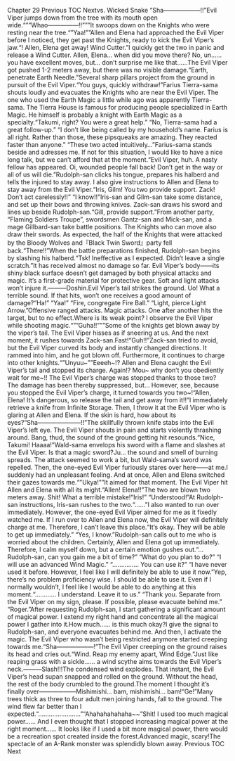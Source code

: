Chapter 29 Previous TOC Nextvs. Wicked Snake “Sha――――――!!”Evil Viper jumps down from the tree with its mouth open wide.“””Whao―――――!!”””It swoops down on the Knights who were resting near the tree.“”Yaa!””Allen and Elena had approached the Evil Viper before I noticed, they get past the Knights, ready to kick the Evil Viper’s jaw.“! Allen, Elena get away! Wind Cutter.”I quickly get the two in panic and release a Wind Cutter. Allen, Elena… when did you move there? No, un…… you have excellent moves, but… don’t surprise me like that……The Evil Viper got pushed 1-2 meters away, but there was no visible damage.“Earth, penetrate Earth Needle.”Several sharp pillars project from the ground in pursuit of the Evil Viper.“You guys, quickly withdraw!”Farius Tierra-sama shouts loudly and evacuates the Knights who are near the Evil Viper. The one who used the Earth Magic a little while ago was apparently Tierra-sama. The Tierra House is famous for producing people specialized in Earth Magic. He himself is probably a knight with Earth Magic as a specialty.“Takumi, right? You were a great help.” “No, Tierra-sama had a great follow-up.” “I don’t like being called by my household’s name. Farius is all right. Rather than those, these pipsqueaks are amazing. They reacted faster than anyone.” “These two acted intuitively…”Farius-sama stands beside and adresses me. If not for this situation, I would like to have a nice long talk, but we can’t afford that at the moment.“Evil Viper, huh. A nasty fellow has appeared. Oi, wounded people fall back! Don’t get in the way or all of us will die.”Rudolph-san clicks his tongue, prepares his halberd and tells the injured to stay away. I also give instructions to Allen and Elena to stay away from the Evil Viper.“Iris, Gilm! You two provide support. Zack! Don’t act carelessly!!” “I know!!”Iris-san and Gilm-san take some distance, and set up their bows and throwing knives. Zack-san draws his sword and lines up beside Rudolph-san.“Gill, provide support.”From another party, “Flaming Soldiers Troupe”, swordsmen Gantz-san and Mick-san, and a mage Gillbard-san take battle positions. The Knights who can move also draw their swords. As expected, the half of the Knights that were attacked by the Bloody Wolves and『Black Twin Sword』party fell back.“There!!”When the battle preparations finished, Rudolph-san begins by slashing his halberd.“Tsk! Ineffective as I expected. Didn’t leave a single scratch.”It has received almost no damage so far. Evil Viper’s body――its shiny black surface doesn’t get damaged by both physical attacks and magic. It’s a first-grade material for protective gear. Soft and light attacks won’t injure it.―――Doshin.Evil Viper’s tail strikes the ground. Uo! What a terrible sound. If that hits, won’t one receives a good amount of damage?“Ha!” “Yaa!” “Fire, congregate Fire Ball.” “Light, pierce Light Arrow.”Offensive ranged attacks. Magic attacks. One after another hits the target, but to no effect.Where is its weak point? I observe the Evil Viper while shooting magic.“””Guha!!”””Some of the knights get blown away by the viper’s tail. The Evil Viper hisses as if sneering at us. And the next moment, it rushes towards Zack-san.Fast!“Guh!!”Zack-san tried to avoid, but the Evil Viper curved its body and instantly changed directions. It rammed into him, and he got blown off. Furthermore, it continues to charge into other knights.“”Unyuu~””Eeeeh~!? Allen and Elena caught the Evil Viper’s tail and stopped its charge. Again!? Mou~ why don’t you obediently wait for me~!! The Evil Viper’s charge was stopped thanks to those two? The damage has been thereby suppressed, but… However, see, because you stopped the Evil Viper’s charge, it turned towards you two~!“Allen, Elena! It’s dangerous, so release the tail and get away from it!!”I immediately retrieve a knife from Infinite Storage. Then, I throw it at the Evil Viper who is glaring at Allen and Elena. If the skin is hard, how about its eyes?“Sha―――――――!!”The skillfully thrown knife stabs into the Evil Viper’s left eye. The Evil Viper shouts in pain and starts violently thrashing around. Bang, thud, the sound of the ground getting hit resounds.“Nice, Takumi! Haaaa!”Wald-sama envelops his sword with a flame and slashes at the Evil Viper. Is that a magic sword?Ju… the sound and smell of burning spreads. The attack seemed to work a bit, but Wald-sama’s sword was repelled. Then, the one-eyed Evil Viper furiously stares over here――at me.I suddenly had an unpleasant feeling. And at once, Allen and Elena switched their gazes towards me.“”Ukya!””It aimed for that moment. The Evil Viper hit Allen and Elena with all its might.“Allen! Elena!!”The two are blown two meters away. Shit! What a terrible mistake!“Iris!” “Understood!”At Rudolph-san instructions, Iris-san rushes to the two.“……”I also wanted to run over immediately. However, the one-eyed Evil Viper aimed for me as it fixedly watched me. If I run over to Allen and Elena now, the Evil Viper will definitely charge at me. Therefore, I can’t leave this place.“It’s okay. They will be able to get up immediately.” “Yes, I know.”Rudolph-san calls out to me who is worried about the children. Certainly, Allen and Elena got up immediately. Therefore, I calm myself down, but a certain emotion gushes out.“… Rudolph-san, can you gain me a bit of time?” “What do you plan to do?” “I will use an advanced Wind Magic.” “…………… You can use it?” “I have never used it before. However, I feel like I will definitely be able to use it now.”Yep, there’s no problem proficiency wise. I should be able to use it. Even if I normally wouldn’t, I feel like I would be able to do anything at this moment.“………… I understand. Leave it to us.” “Thank you. Separate from the Evil Viper on my sign, please. If possible, please evacuate behind me.” “Roger.”After requesting Rudolph-san, I start gathering a significant amount of magical power. I extend my right hand and concentrate all the magical power I gather into it.How much…… is this much okay?I give the signal to Rudolph-san, and everyone evacuates behind me. And then, I activate the magic. The Evil Viper who wasn’t being restricted anymore started creeping towards me.“Sha――――――!”The Evil Viper creeping on the ground raises its head and cries out.“Wind. Reap my enemy apart, Wind Edge.”Just like reaping grass with a sickle…… a wind scythe aims towards the Evil Viper’s neck.―――Slash!!!The condensed wind explodes. That instant, the Evil Viper’s head supan snapped and rolled on the ground. Without the head, the rest of the body crumbled to the ground.The moment I thought it’s finally over――――――Mishimishi… bam, mishimishi… bam!“Ge!”Many trees thick as three to four adult men joining hands, fall to the ground. The wind flew far better than I expected.“……………………”“Ahahahahahaha~~”Shit! I used too much magical power…… And I even thought that I stopped increasing magical power at the right moment…… It looks like if I used a bit more magical power, there would be a recreation spot created inside the forest.Advanced magic, scary!The spectacle of an A-Rank monster was splendidly blown away. Previous TOC Next